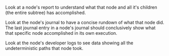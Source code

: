 

Look at a node's report to understand what that node and all it's children (the entire subtree) has accomplished.

Look at the node's journal to have a concise rundown of what that node did.
The last journal entry in a node's journal should conclusively show what that specific node accomplished in its own execution.


Look at the node's developer logs to see data showing all the undeterministic paths that node took.